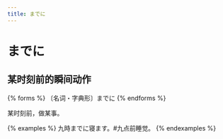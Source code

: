 ```yaml
---
title: までに
---
```


# までに

## 某时刻前的瞬间动作

{% forms %}
〔名词・字典形〕までに
{% endforms %}

某时刻前，做某事。

{% examples %}
九時までに寝ます。#九点前睡觉。
{% endexamples %}
